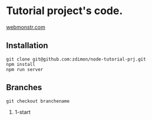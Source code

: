 # Tutorial project's code.

[webmonstr.com](http://webmonstr.com)

## Installation

    git clone git@github.com:zdimon/node-tutorial-prj.git
    npm install
    npm run server
    
    
## Branches

    git checkout branchename

1. 1-start
